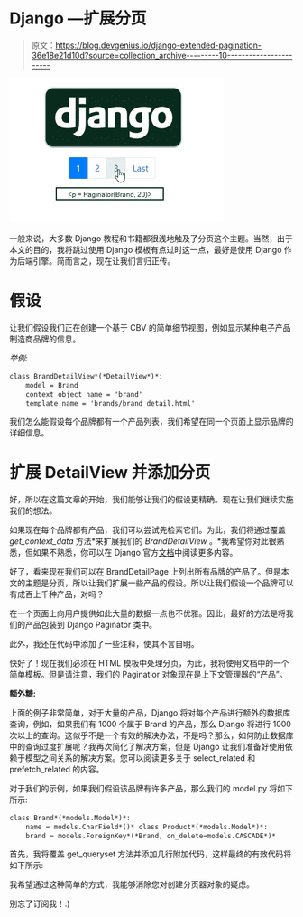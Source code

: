# Django —扩展分页

> 原文：<https://blog.devgenius.io/django-extended-pagination-36e18e21d10d?source=collection_archive---------10----------------------->

![](img/a246a5cab9cfc17f0b8561aeea670a1e.png)

一般来说，大多数 Django 教程和书籍都很浅地触及了分页这个主题。当然，出于本文的目的，我将跳过使用 Django 模板有点过时这一点，最好是使用 Django 作为后端引擎。简而言之，现在让我们言归正传。

# **假设**

让我们假设我们正在创建一个基于 CBV 的简单细节视图，例如显示某种电子产品制造商品牌的信息。

*举例:*

```
class BrandDetailView*(*DetailView*)*:
    model = Brand
    context_object_name = 'brand'
    template_name = 'brands/brand_detail.html'
```

我们怎么能假设每个品牌都有一个产品列表，我们希望在同一个页面上显示品牌的详细信息。

# 扩展 DetailView 并添加分页

好，所以在这篇文章的开始，我们能够让我们的假设更精确。现在让我们继续实施我们的想法。

如果现在每个品牌都有产品，我们可以尝试先检索它们。为此，我们将通过覆盖 *get_context_data* 方法*来扩展我们的 *BrandDetailView* 。*我希望你对此很熟悉，但如果不熟悉，你可以在 Django 官方[文档](https://docs.djangoproject.com/en/3.2/topics/class-based-views/generic-display/#adding-extra-context)中阅读更多内容。

好了，看来现在我们可以在 BrandDetailPage 上列出所有品牌的产品了。但是本文的主题是分页，所以让我们扩展一些产品的假设。所以让我们假设一个品牌可以有成百上千种产品，对吗？

在一个页面上向用户提供如此大量的数据一点也不优雅。因此，最好的方法是将我们的产品包装到 Django Paginator 类中。

此外，我还在代码中添加了一些注释，使其不言自明。

快好了！现在我们必须在 HTML 模板中处理分页，为此，我将使用文档中的一个简单模板。但是请注意，我们的 Paginatior 对象现在是上下文管理器的“产品”。

**额外糖:**

上面的例子非常简单，对于大量的产品，Django 将对每个产品进行额外的数据库查询，例如，如果我们有 1000 个属于 Brand 的产品，那么 Django 将进行 1000 次以上的查询。这似乎不是一个有效的解决办法，不是吗？那么，如何防止数据库中的查询过度扩展呢？我再次简化了解决方案，但是 Django 让我们准备好使用依赖于模型之间关系的解决方案。您可以阅读更多关于 select_related 和 prefetch_related 的内容。

对于我们的示例，如果我们假设该品牌有许多产品，那么我们的 model.py 将如下所示:

```
class Brand*(*models.Model*)*:
    name = models.CharField*()* class Product*(*models.Model*)*:
    brand = models.ForeignKey*(*Brand, on_delete=models.CASCADE*)*
```

首先，我将覆盖 get_queryset 方法并添加几行附加代码，这样最终的有效代码将如下所示:

我希望通过这种简单的方式，我能够消除您对创建分页器对象的疑虑。

别忘了订阅我！:)